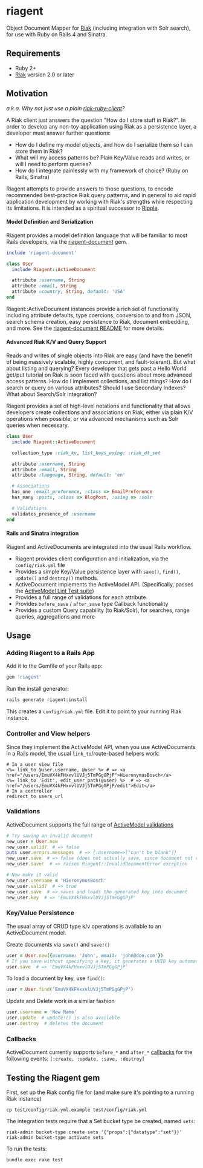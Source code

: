 # riagent

Object Document Mapper for [Riak](http://basho.com/products/riak-kv/)
(including integration with Solr search), for use with Ruby on Rails 4 and
Sinatra.

## Requirements
 - Ruby 2+
 - [Riak](http://basho.com/products/riak-kv/) version 2.0 or later

## Motivation
*a.k.a. Why not just use a plain
[riak-ruby-client](https://github.com/basho/riak-ruby-client)?*

A Riak client just answers the question "How do I store stuff in Riak?".
In order to develop any non-toy application using Riak as a persistence layer,
a developer must answer further questions:

 - How do I define my model objects, and how do I serialize them so I can store
    them in Riak?
 - What will my access patterns be? Plain Key/Value reads and writes, or will I
    need to perform queries?
 - How do I integrate painlessly with my framework of choice? (Ruby on Rails,
     Sinatra)

Riagent attempts to provide answers to those questions, to encode recommended
best-practice Riak query patterns, and in general to aid rapid application
development by working with Riak's strengths while respecting its limitations.
It is intended as a spiritual successor to
[Ripple](https://github.com/basho-labs/ripple).

#### Model Definition and Serialization
Riagent provides a model definition language that will be familiar to most Rails
developers, via the
[riagent-document](https://github.com/dmitrizagidulin/riagent-document) gem.

```ruby
include 'riagent-document'

class User
  include Riagent::ActiveDocument

  attribute :username, String
  attribute :email, String
  attribute :country, String, default: 'USA'
end
```

Riagent::ActiveDocument instances provide a rich set of functionality including
attribute defaults, type coercions, conversion to and from JSON, search schema
creation, easy persistence to Riak, document embedding, and more. See the
[riagent-document README](https://github.com/dmitrizagidulin/riagent-document)
for more details.

#### Advanced Riak K/V and Query Support
Reads and writes of single objects into Riak are easy (and have the benefit of
being massively scalable, highly concurrent, and fault-tolerant). But what about
listing and querying? Every developer that gets past a Hello World get/put
tutorial on Riak is soon faced with questions about more advanced access
patterns. How do I implement collections, and list things? How do I search or
query on various attributes? Should I use Secondary Indexes? What about
Search/Solr integration?

Riagent provides a set of high-level notations and functionality that allows
developers create collections and associations on Riak, either via plain K/V
operations when possible, or via advanced mechanisms such as
Solr queries when necessary.

```ruby
class User
  include Riagent::ActiveDocument

  collection_type :riak_kv, list_keys_using: :riak_dt_set

  attribute :username, String
  attribute :email, String
  attribute :language, String, default: 'en'

  # Associations
  has_one :email_preference, :class => EmailPreference
  has_many :posts, :class => BlogPost, :using => :solr

  # Validations
  validates_presence_of :username
end
```

#### Rails and Sinatra integration
Riagent and ActiveDocuments are integrated into the usual Rails workflow.

 - Riagent provides client configuration and initialization, via the
    ```config/riak.yml``` file
 - Provides a simple Key/Value persistence layer with ```save()```,
    ```find()```, ```update()``` and ```destroy()``` methods.
 - ActiveDocument implements the ActiveModel API.
   (Specifically, passes the [ActiveModel Lint Test
    suite](http://api.rubyonrails.org/classes/ActiveModel/Lint/Tests.html))
 - Provides a full range of validations for each attribute.
 - Provides ```before_save``` / ```after_save``` type Callback functionality
 - Provides a custom Query capability (to Riak/Solr), for searches, range
    queries, aggregations and more

## Usage
### Adding Riagent to a Rails App
Add it to the Gemfile of your Rails app:

```ruby
gem 'riagent'
```

Run the install generator:
```bash
rails generate riagent:install
```

This creates a ```config/riak.yml``` file. Edit it to point to your running Riak
instance.

### Controller and View helpers
Since they implement the ActiveModel API, when you use ActiveDocuments in
a Rails model, the usual ```link_to```/route-based helpers work:

```erb
# In a user view file
<%= link_to @user.username, @user %> # => <a href="/users/EmuVX4kFHxxvlUVJj5TmPGgGPjP">HieronymusBosch</a>
<%= link_to 'Edit', edit_user_path(@user) %>  # => <a href="/users/EmuVX4kFHxxvlUVJj5TmPGgGPjP/edit">Edit</a>
# In a controller
redirect_to users_url
```

### Validations
ActiveDocument supports the full range of [ActiveModel validations](http://api.rubyonrails.org/classes/ActiveModel/Validations.html)

```ruby
# Try saving an invalid document
new_user = User.new
new_user.valid?  # => false
puts user.errors.messages  # => {:username=>["can't be blank"]}
new_user.save  # => false (does not actually save, since document not valid)
new_user.save!  # => raises Riagent::InvalidDocumentError exception

# Now make it valid
new_user.username = 'HieronymusBosch'
new_user.valid?  # => true
new_user.save  # => saves and loads the generated key into document
new_user.key  # => 'EmuVX4kFHxxvlUVJj5TmPGgGPjP'
```

### Key/Value Persistence
The usual array of CRUD type k/v operations is available to an ActiveDocument
model.

Create documents via ```save()``` and ```save!()```
```ruby
user = User.new({username: 'John', email: 'john@doe.com'})
# If you save without specifying a key, it generates a UUID key automatically
user.save  # => 'EmuVX4kFHxxvlUVJj5TmPGgGPjP'
```

To load a document by key, use ```find()```:

```ruby
user = User.find('EmuVX4kFHxxvlUVJj5TmPGgGPjP')
```

Update and Delete work in a similar fashion
```ruby
user.username = 'New Name'
user.update  # update!() is also available
user.destroy  # deletes the document
```

### Callbacks
ActiveDocument currently supports ```before_*``` and ```after_*``` [callbacks](http://api.rubyonrails.org/classes/ActiveSupport/Callbacks.html)
for the following events:
```[:create, :update, :save, :destroy]```

## Testing the Riagent gem
First, set up the Riak config file for (and make sure it's pointing to a running
Riak instance)

```
cp test/config/riak.yml.example test/config/riak.yml
```

The integration tests require that a Set bucket type be created, named `sets`:

```
riak-admin bucket-type create sets '{"props":{"datatype":"set"}}'
riak-admin bucket-type activate sets
```

To run the tests:

```
bundle exec rake test
```
